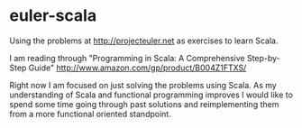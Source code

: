 euler-scala
===========

Using the problems at http://projecteuler.net as exercises to learn Scala.

I am reading through "Programming in Scala: A Comprehensive Step-by-Step Guide"
http://www.amazon.com/gp/product/B004Z1FTXS/

Right now I am focused on just solving the problems using Scala. As my understanding of
Scala and functional programming improves I would like to spend some time going through past solutions
and reimplementing them from a more functional oriented standpoint.
 
